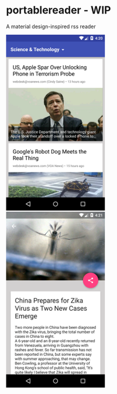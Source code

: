 # portablereader - WIP

A material design-inspired rss reader

<img src="https://raw.githubusercontent.com/b1acKr0se/portablereader/master/screenshots/p1.png" alt="screenshot" title="screenshot" width="270" height="480"/> 
<img src="https://raw.githubusercontent.com/b1acKr0se/portablereader/master/screenshots/p2.png" alt="screenshot" title="screenshot" width="270" height="480"/> 
